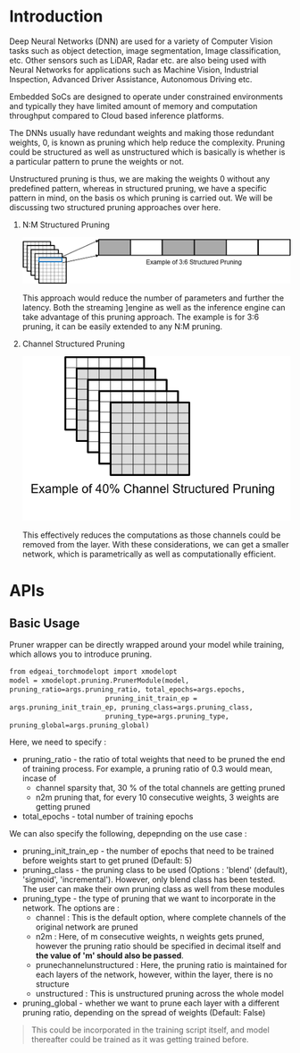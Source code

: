
# Introduction

Deep Neural Networks (DNN) are used for a variety of Computer Vision tasks such as object detection, image segmentation, Image classification, etc. Other sensors such as LiDAR, Radar etc. are also being used with Neural Networks for applications such as Machine Vision, Industrial Inspection, Advanced Driver Assistance, Autonomous Driving etc. 

Embedded SoCs are designed to operate under constrained environments and typically they have limited amount of memory and computation throughput compared to Cloud based inference platforms. 

The DNNs usually have redundant weights and making those redundant weights, 0, is known as pruning which help reduce the complexity. Pruning could be structured as well as unstructured which is basically is whether is a particular pattern to prune the weights or not. 

Unstructured pruning is thus, we are making the weights 0 without any predefined pattern, whereas in structured pruning, we have a specific pattern in mind, on the basis os which pruning is carried out. We will be discussing two structured pruning approaches over here.

1. N:M Structured Pruning

    ![N:M Pruning](n2m.png)

    This approach would reduce the number of parameters and further the latency. Both the streaming ]engine as well as the inference engine can take advantage of this pruning approach. The example is for 3:6 pruning, it can be easily extended to any N:M pruning. 

2. Channel Structured Pruning

    ![Channel Pruning](channel.png)

    This effectively reduces the computations as those channels could be removed from the layer. With these considerations, we can get a smaller network, which is parametrically as well as computationally efficient.


# APIs

## Basic Usage

Pruner wrapper can be directly wrapped around your model while training, which allows you to introduce pruning.

    from edgeai_torchmodelopt import xmodelopt
    model = xmodelopt.pruning.PrunerModule(model, pruning_ratio=args.pruning_ratio, total_epochs=args.epochs, 
                            pruning_init_train_ep = args.pruning_init_train_ep, pruning_class=args.pruning_class, 
                            pruning_type=args.pruning_type, pruning_global=args.pruning_global)

Here, we need to specify : 

-  pruning_ratio - the ratio of total weights that need to be pruned the end of training process. For example, a pruning ratio of 0.3 would mean, incase of 
    - channel sparsity that, 30 % of the total channels are getting pruned
    - n2m pruning that, for every 10 consecutive weights, 3 weights are getting pruned
-  total_epochs - total number of training epochs

We can also specify the following, depepnding on the use case :

- pruning_init_train_ep - the number of epochs that need to be trained before weights start to get pruned (Default: 5)
- pruning_class - the pruning class to be used (Options : 'blend' (default), 'sigmoid', 'incremental'). However, only blend class has been tested. The user can make their own pruning class as well from these modules
- pruning_type - the type of pruning that we want to incorporate in the network. The options are :
    - channel : This is the default option, where complete channels of the original network are pruned 
    - n2m : Here, of m consecutive weights, n weights gets pruned, however the pruning ratio should be specified in decimal itself and **the value of 'm' should also be passed**. 
    - prunechannelunstructured : Here, the pruning ratio is maintained for each layers of the network, however, within the layer, there is no structure
    - unstructured : This is unstructured pruning across the whole model
- pruning_global - whether we want to prune each layer with a different pruning ratio, depending on the spread of weights (Default: False)


> This could be incorporated in the training script itself, and model thereafter could be trained as it was getting trained before.


<!-- ## Advanced Usage 

### Declaring own Parametrization / Pruning Class 

We can make our own parametrization class, which lets one to directly use the toolkit for own pruning algorithm. Here, we will guide through our parametrization class 


### Specifying own pruning type -->



